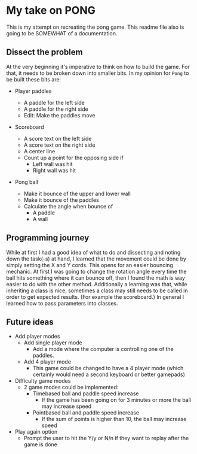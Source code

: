 # My take on PONG

This is my attempt on recreating the pong game. This readme file also is going to be SOMEWHAT of a documentation.

## Dissect the problem

At the very beginning it's imperative to think on how to build the game. For that, it needs to be broken down into smaller bits.
In my opinion for `Pong` to be built these bits are:

* Player paddles
  * A paddle for the left side
  * A paddle for the right side
  * Edit: Make the paddles move
  
* Scoreboard
  * A score text on the left side
  * A score text on the right side
  * A center line
  * Count up a point for the opposing side if
    * Left wall was hit
    * Right wall was hit

* Pong ball
  * Make it bounce of the upper and lower wall
  * Make it bounce of the paddles
  * Calculate the angle when bounce of
    * A paddle
    * A wall

## Programming journey

While at first I had a good idea of what to do and dissecting and noting down the task(-s) at hand,
I learned that the movement could be done by simply setting the X and Y cords. This opens for an easier bouncing mechanic.
At first I was going to change the rotation angle every time the ball hits something where it can bounce off,
then I found the math is way easier to do with the other method.
Additionally a learning was that, while inheriting a class is nice, sometimes a class may still needs to be called in order to get expected results. (For example the scoreboard.)
In general I learned how to pass parameters into classes.

## Future ideas

* Add player modes
  * Add single player mode
    * Add a mode where the computer is controlling one of the paddles.
  * Add 4 player mode
    * This game could be changed to have a 4 player mode (which certainly would need a second keyboard or better gamepads)
* Difficulty game modes
  * 2 game modes could be implemented:
    * Timebased ball and paddle speed increase
      * If the game has been going on for 3 minutes or more the ball may increase speed
    * Pointbased ball and paddle speed increase
      * If the sum of points is higher than 10, the ball may increase speed
* Play again option
  * Prompt the user to hit the Y/y or N/n if they want to replay after the game is done
